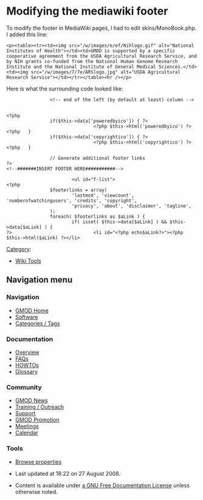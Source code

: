 



<span id="top"></span>




# <span dir="auto">Modifying the mediawiki footer</span>









To modify the footer in MediaWiki pages, I had to edit
skins/MonoBook.php. I added this line:

    <p><table><tr><td><img src="/w/images/e/ef/Nihlogo.gif" alt="National Institutes of Health"></td><td>GMOD is supported by a specific cooperative agreement from the USDA Agricultural Research Service, and by NIH grants co-funded from the National Human Genome Research Institute and the National Institute of General Medical Sciences.</td><td><img src="/w/images/7/7e/ARSlogo.jpg" alt="USDA Agricultural Research Service"></td></tr></table><hr /></p>

Here is what the surrounding code looked like:

                    <!-- end of the left (by default at least) column -->
                            
                            
    <?php
                    if($this->data['poweredbyico']) { ?>
                                    <?php $this->html('poweredbyico') ?>
    <?php   }
                    if($this->data['copyrightico']) { ?>
                                    <?php $this->html('copyrightico') ?>
    <?php   }

                    // Generate additional footer links
    ?>
    <!--#######INSERT FOOTER HERE###########-->

                            <ul id="f-list">
    <?php
                    $footerlinks = array(
                            'lastmod', 'viewcount', 'numberofwatchingusers', 'credits', 'copyright',
                            'privacy', 'about', 'disclaimer', 'tagline',
                    );
                    foreach( $footerlinks as $aLink ) {
                            if( isset( $this->data[$aLink] ) && $this->data[$aLink] ) {
    ?>                              <li id="<?php echo$aLink?>"><?php $this->html($aLink) ?></li>




[Category](Special%3ACategories "Special%3ACategories"):

- [Wiki Tools](Category%3AWiki_Tools "Category%3AWiki Tools")






## Navigation menu









### Navigation



- <span id="n-GMOD-Home">[GMOD Home](Main_Page)</span>
- <span id="n-Software">[Software](GMOD_Components)</span>
- <span id="n-Categories-.2F-Tags">[Categories /
  Tags](Categories)</span>




### Documentation



- <span id="n-Overview">[Overview](Overview)</span>
- <span id="n-FAQs">[FAQs](Category%3AFAQ)</span>
- <span id="n-HOWTOs">[HOWTOs](Category%3AHOWTO)</span>
- <span id="n-Glossary">[Glossary](Glossary)</span>




### Community



- <span id="n-GMOD-News">[GMOD News](GMOD_News)</span>
- <span id="n-Training-.2F-Outreach">[Training /
  Outreach](Training_and_Outreach)</span>
- <span id="n-Support">[Support](Support)</span>
- <span id="n-GMOD-Promotion">[GMOD Promotion](GMOD_Promotion)</span>
- <span id="n-Meetings">[Meetings](Meetings)</span>
- <span id="n-Calendar">[Calendar](Calendar)</span>




### Tools

- <span id="t-smwbrowselink"><a href="Special%253ABrowse/Modifying_the_mediawiki_footer"
  rel="smw-browse">Browse properties</a></span>



- <span id="footer-info-lastmod">Last updated at 18:22 on 27 August
  2008.</span>
<!-- - <span id="footer-info-viewcount">17,239 page views.</span> -->
- <span id="footer-info-copyright">Content is available under
  <a href="http://www.gnu.org/licenses/fdl-1.3.html" class="external"
  rel="nofollow">a GNU Free Documentation License</a> unless otherwise
  noted.</span>

<!-- -->



<!-- -->




